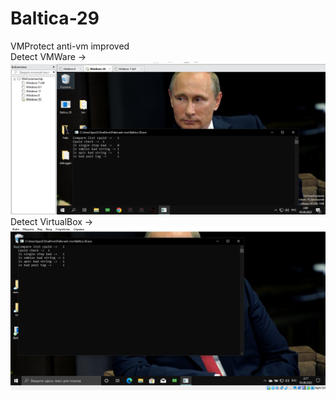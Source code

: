 # Baltica-29
VMProtect anti-vm improved  
Detect VMWare ->  
![alt text](https://github.com/Ahora57/Baltica-29/blob/main/VMWare_detect.png?raw=true)  
Detect VirtualBox ->  
![alt text](https://github.com/Ahora57/Baltica-29/blob/main/VirtualBox_detect.png?raw=true)  
